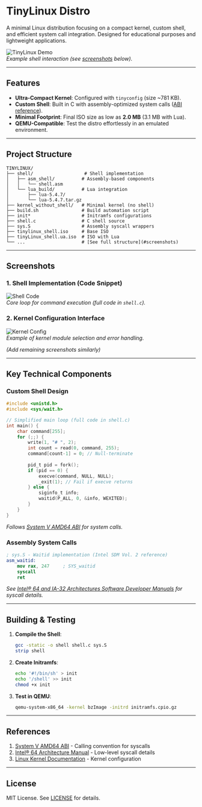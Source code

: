 # TinyLinux Distro

A minimal Linux distribution focusing on a compact kernel, custom shell, and efficient system call integration. Designed for educational purposes and lightweight applications.

![TinyLinux Demo](https://via.placeholder.com/800x400.png?text=TinyLinux+Shell+Demo)  
*Example shell interaction (see [screenshots](#screenshots) below).*

---

## Features

- **Ultra-Compact Kernel**: Configured with `tinyconfig` (size ~781 KB).
- **Custom Shell**: Built in C with assembly-optimized system calls ([ABI reference](https://en.wikipedia.org/wiki/X86_calling_conventions#System_V_AMD64_ABI)).
- **Minimal Footprint**: Final ISO size as low as **2.0 MB** (3.1 MB with Lua).
- **QEMU-Compatible**: Test the distro effortlessly in an emulated environment.

---

## Project Structure

~~~
TINYLINUX/
├── shell/                   # Shell implementation
│   ├── asm_shell/          # Assembly-based components
│   │   └── shell.asm
│   └── lua_build/          # Lua integration
│       ├── lua-5.4.7/
│       └── lua-5.4.7.tar.gz
├── kernel_without_shell/   # Minimal kernel (no shell)
├── build.sh                # Build automation script
├── init*                   # Initramfs configurations
├── shell.c                 # C shell source
├── sys.S                   # Assembly syscall wrappers
├── tinylinux_shell.iso     # Base ISO
├── tinyLinux_shell.ua.iso  # ISO with Lua
└── ...                     # [See full structure](#screenshots)
~~~

---

## Screenshots

### 1. Shell Implementation (Code Snippet)
![Shell Code](images/(6).jpeg)  
*Core loop for command execution (full code in `shell.c`).*

### 2. Kernel Configuration Interface
![Kernel Config](images/(2).jpeg)  
*Example of kernel module selection and error handling.*

*(Add remaining screenshots similarly)*

---

## Key Technical Components

### Custom Shell Design
~~~c
#include <unistd.h>
#include <sys/wait.h>

// Simplified main loop (full code in shell.c)
int main() {
    char command[255];
    for (;;) {
        write(1, "# ", 2);
        int count = read(0, command, 255);
        command[count-1] = 0; // Null-terminate
        
        pid_t pid = fork();
        if (pid == 0) {
            execve(command, NULL, NULL);
            _exit(1); // Fail if execve returns
        } else {
            siginfo_t info;
            waitid(P_ALL, 0, &info, WEXITED);
        }
    }
}
~~~
*Follows [System V AMD64 ABI](https://en.wikipedia.org/wiki/X86_calling_conventions#System_V_AMD64_ABI) for system calls.*

### Assembly System Calls
~~~nasm
; sys.S - Waitid implementation (Intel SDM Vol. 2 reference)
asm_waitid:
    mov rax, 247     ; SYS_waitid
    syscall
    ret
~~~
*See [Intel® 64 and IA-32 Architectures Software Developer Manuals](https://cdrdv2-public.intel.com/782156/325383-sdm-vol-2abcd.pdf) for syscall details.*

---

## Building & Testing

1. **Compile the Shell**:
   ~~~bash
   gcc -static -o shell shell.c sys.S
   strip shell
   ~~~

2. **Create Initramfs**:
   ~~~bash
   echo '#!/bin/sh' > init
   echo '/shell' >> init
   chmod +x init
   ~~~

3. **Test in QEMU**:
   ~~~bash
   qemu-system-x86_64 -kernel bzImage -initrd initramfs.cpio.gz
   ~~~

---

## References

1. [System V AMD64 ABI](https://en.wikipedia.org/wiki/X86_calling_conventions#System_V_AMD64_ABI) - Calling convention for syscalls
2. [Intel® 64 Architecture Manual](https://cdrdv2-public.intel.com/782156/325383-sdm-vol-2abcd.pdf) - Low-level syscall details
3. [Linux Kernel Documentation](https://www.kernel.org/doc/html/latest/) - Kernel configuration

---

## License

MIT License. See [LICENSE](LICENSE) for details.
